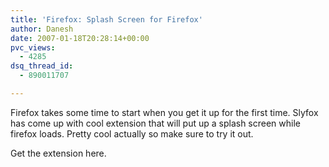 ```yaml
---
title: 'Firefox: Splash Screen for Firefox'
author: Danesh
date: 2007-01-18T20:28:14+00:00
pvc_views:
  - 4285
dsq_thread_id:
  - 890011707

---
```

Firefox takes some time to start when you get it up for the first time. Slyfox has come up with cool extension that will put up a splash screen while firefox loads. Pretty cool actually so make sure to try it out.

Get the extension here.
